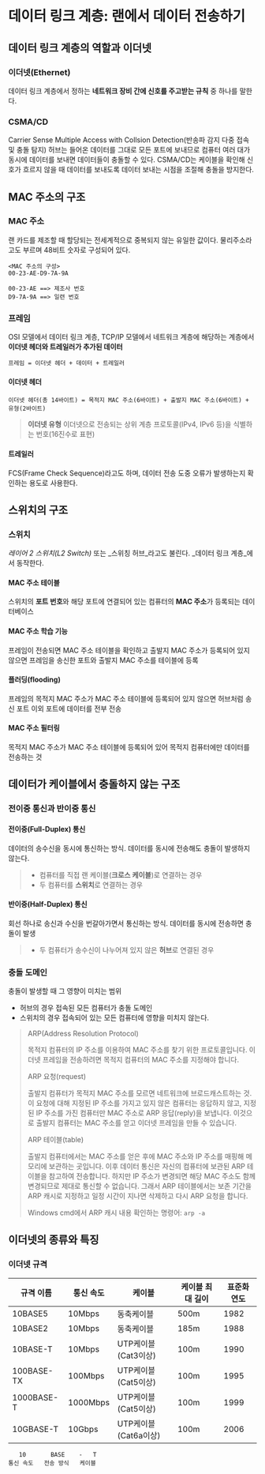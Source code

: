 # 데이터 링크 계층: 랜에서 데이터 전송하기



## 데이터 링크 계층의 역할과 이더넷

### 이더넷(Ethernet)

데이터 링크 계층에서 정하는 **네트워크 장비 간에 신호를 주고받는 규칙** 중 하나를 말한다.

### CSMA/CD

Carrier Sense Multiple Access with Collsion Detection(반송파 감지 다중 접속 및 충돌 탐지)
허브는 들어온 데이터를 그대로 모든 포트에 보내므로 컴퓨터 여러 대가 동시에 데이터를 보내면 데이터들이 충돌할 수 있다. CSMA/CD는 케이블을 확인해 신호가 흐르지 않을 때 데이터를 보내도록 데이터 보내는 시점을 조절해 충돌을 방지한다.



## MAC 주소의 구조

### MAC 주소

랜 카드를 제조할 때 할당되는 전세계적으로 중복되지 않는 유일한 값이다. 물리주소라고도 부르며 48비트 숫자로 구성되어 있다.

```
<MAC 주소의 구성>
00-23-AE-D9-7A-9A

00-23-AE ==> 제조사 번호
D9-7A-9A ==> 일련 번호
```

### 프레임

OSI 모델에서 데이터 링크 계층, TCP/IP 모델에서 네트워크 계층에 해당하는 계층에서 **이더넷 헤더와 트레일러가 추가된 데이터**

```
프레임 = 이더넷 헤더 + 데이터 + 트레일러
```

#### 이더넷 헤더

```
이더넷 헤더(총 14바이트) = 목적지 MAC 주소(6바이트) + 출발지 MAC 주소(6바이트) + 유형(2바이트)
```

> **이더넷 유형**
> 이더넷으로 전송되는 상위 계층 프로토콜(IPv4, IPv6 등)을 식별하는 번호(16진수로 표현)

#### 트레일러

FCS(Frame Check Sequence)라고도 하며, 데이터 전송 도중 오류가 발생하는지 확인하는 용도로 사용한다.



## 스위치의 구조

### 스위치

_레이어 2 스위치(L2 Switch)_ 또는 _스위칭 허브_라고도 불린다. _데이터 링크 계층_에서 동작한다.

#### MAC 주소 테이블

스위치의 **포트 번호**와 해당 포트에 연결되어 있는 컴퓨터의 **MAC 주소**가 등록되는 데이터베이스

#### MAC 주소 학습 기능

프레임이 전송되면 MAC 주소 테이블을 확인하고 출발지 MAC 주소가 등록되어 있지 않으면 프레임을 송신한 포트와 출발지 MAC 주소를 테이블에 등록

#### 플러딩(flooding)

프레임의 목적지 MAC 주소가 MAC 주소 테이블에 등록되어 있지 않으면 허브처럼 송신 포트 이외 포트에 데이터를 전부 전송

#### MAC 주소 필터링

목적지 MAC 주소가 MAC 주소 테이블에 등록되어 있어 목적지 컴퓨터에만 데이터를 전송하는 것



## 데이터가 케이블에서 충돌하지 않는 구조

### 전이중 통신과 반이중 통신

#### 전이중(Full-Duplex) 통신

데이터의 송수신을 동시에 통신하는 방식. 데이터를 동시에 전송해도 충돌이 발생하지 않는다.

> - 컴퓨터를 직접 랜 케이블(**크로스 케이블**)로 연결하는 경우
> - 두 컴퓨터를 **스위치**로 연결하는 경우

#### 반이중(Half-Duplex) 통신

회선 하나로 송신과 수신을 번갈아가면서 통신하는 방식. 데이터를 동시에 전송하면 충돌이 발생

> - 두 컴퓨터가 송수신이 나누어져 있지 않은 **허브**로 연결된 경우



### 충돌 도메인

충돌이 발생할 때 그 영향이 미치는 범위

- 허브의 경우 접속된 모든 컴퓨터가 충돌 도메인
- 스위치의 경우 접속되어 있는 모든 컴퓨터에 영향을 미치지 않는다.



> ARP(Address Resolution Protocol)
>
> 목적지 컴퓨터의 IP 주소를 이용하여 MAC 주소를 찾기 위한 프로토콜입니다. 이더넷 프레임을 전송하려면 목적지 컴퓨터의 MAC 주소를 지정해야 합니다.
>
> ARP 요청(request)
>
> 출발지 컴퓨터가 목적지 MAC 주소를 모르면 네트워크에 브로드캐스트하는 것. 이 요청에 대해 지정된 IP 주소를 가지고 있지 않은 컴퓨터는 응답하지 않고, 지정된 IP 주소를 가진 컴퓨터만 MAC 주소로 ARP 응답(reply)을 보냅니다. 이것으로 출발지 컴퓨터는 MAC 주소를 얻고 이더넷 프레임을 만들 수 있습니다.
>
> ARP 테이블(table)
>
> 출발지 컴퓨터에서는 MAC 주소를 얻은 후에 MAC 주소와 IP 주소를 매핑해 메모리에 보관하는 곳입니다. 이후 데이터 통신은 자신의 컴퓨터에 보관된 ARP 테이블을 참고하여 전송합니다. 하지만 IP 주소가 변경되면 해당 MAC 주소도 함께 변경되므로 제대로 통신할 수 없습니다. 그래서 ARP 테이블에서는 보존 기간을 ARP 캐시로 지정하고 일정 시간이 지나면 삭제하고 다시 ARP 요청을 합니다.
>
> Windows cmd에서 ARP 캐시 내용 확인하는 명령어: `arp -a`



## 이더넷의 종류와 특징

### 이더넷 규격

| 규격 이름  | 통신 속도 | 케이블               | 케이블 최대 길이 | 표준화 연도 |
| ---------- | --------- | -------------------- | ---------------- | ----------- |
| 10BASE5    | 10Mbps    | 동축케이블           | 500m             | 1982        |
| 10BASE2    | 10Mbps    | 동축케이블           | 185m             | 1988        |
| 10BASE-T   | 10Mbps    | UTP케이블(Cat3이상)  | 100m             | 1990        |
| 100BASE-TX | 100Mbps   | UTP케이블(Cat5이상)  | 100m             | 1995        |
| 1000BASE-T | 1000Mbps  | UTP케이블(Cat5이상)  | 100m             | 1999        |
| 10GBASE-T  | 10Gbps    | UTP케이블(Cat6a이상) | 100m             | 2006        |

```
   10		BASE	-	T
통신 속도	전송 방식	케이블
```

